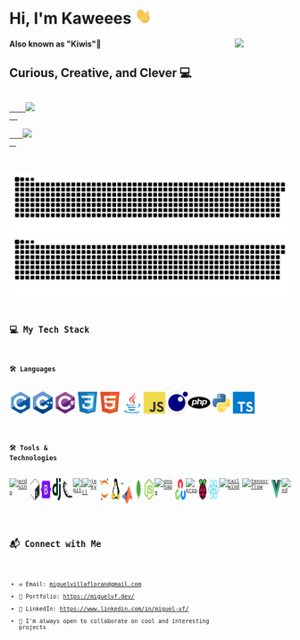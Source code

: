 # Hi, I'm Kaweees <img src="https://raw.githubusercontent.com/danBamikiya/danBamikiya/main/wave.gif" width="30">

[<img src="assets/img/Kaweees.png" align="right" width="100">](https://github.com/Kaweees)

#### Also known as "Kiwis"🥝

## Curious, Creative, and Clever 💻

<div style="display: flex; flex-wrap: wrap;">
  <code><a href="https://github.com/Kaweees" alt="Kaweees's GitHub Stats" style="margin: 5px;">
    <img height="160em" src="https://github-readme-stats.vercel.app/api?username=Kaweees&count_private=true&show_icons=true&border_color=fff&border_radius=5&bg_color=222222&title_color=fff&icon_color=2f96c0&text_color=D8C787" />
  </a>
  <code><a href="https://github.com/Kaweees" alt="Kaweees's GitHub Stats" style="margin: 5px;">
    <img height="160em" src="https://github-readme-stats.vercel.app/api/top-langs/?username=Kaweees&layout=compact&langs_count=10&border_color=fff&border_radius=5&bg_color=222222&title_color=fff&text_color=D8C787" />
  </a>
</div>

![Contribution Snake Light](https://raw.githubusercontent.com/Kaweees/Kaweees/output/github-snake-light.svg#gh-light-mode-only)
![Contribution Snake Dark](https://raw.githubusercontent.com/Kaweees/Kaweees/output/github-snake-dark.svg#gh-dark-mode-only)
## 💻 My Tech Stack

### 🛠️ Languages

<div style="display: flex;">
  <code><a href="https://www.cprogramming.com/" target="_blank"><img src="https://raw.githubusercontent.com/devicons/devicon/master/icons/c/c-original.svg" alt="c" width="40" height="40"/></a></code>
  <code><a href="https://www.w3schools.com/cpp/" target="_blank"><img src="https://raw.githubusercontent.com/devicons/devicon/master/icons/cplusplus/cplusplus-original.svg" alt="cplusplus" width="40" height="40"/></a></code>
  <code><a href="https://www.w3schools.com/cs/" target="_blank"><img src="https://raw.githubusercontent.com/devicons/devicon/master/icons/csharp/csharp-original.svg" alt="csharp" width="40" height="40"/></a></code>
  <code><a href="https://www.w3schools.com/css/" target="_blank"><img src="https://raw.githubusercontent.com/devicons/devicon/master/icons/css3/css3-original.svg" alt="css3" width="40" height="40"/></a></code>
  <code><a href="https://www.w3.org/html/" target="_blank"><img src="https://raw.githubusercontent.com/devicons/devicon/master/icons/html5/html5-original.svg" alt="html5" width="40" height="40"/></a></code>
  <code><a href="https://www.java.com" target="_blank"><img src="https://raw.githubusercontent.com/devicons/devicon/master/icons/java/java-original.svg" alt="java" width="40" height="40"/></a></code>
  <code><a href="https://developer.mozilla.org/en-US/docs/Web/JavaScript" target="_blank"><img src="https://raw.githubusercontent.com/devicons/devicon/master/icons/javascript/javascript-original.svg" alt="javascript" width="40" height="40"/></a></code>
  <code><a href="https://www.lua.org/" target="_blank"><img src="https://raw.githubusercontent.com/devicons/devicon/master/icons/lua/lua-original.svg" alt="lua" width="40" height="40"/></a></code>
  <code><a href="https://www.php.net" target="_blank"><img src="https://raw.githubusercontent.com/devicons/devicon/master/icons/php/php-plain.svg" alt="php" width="40" height="40"/></a></code>
  <code><a href="https://www.python.org" target="_blank"><img src="https://raw.githubusercontent.com/devicons/devicon/master/icons/python/python-original.svg" alt="python" width="40" height="40"/></a></code>
  <code><a href="https://www.typescriptlang.org/" target="_blank"><img src="https://raw.githubusercontent.com/devicons/devicon/master/icons/typescript/typescript-original.svg" alt="typescript" width="40" height="40"/></a></code>
</div>

### 🛠️ Tools & Technologies

<div style="display: flex;">
  <code><a href="https://www.arduino.cc/" target="_blank"><img src="https://cdn.worldvectorlogo.com/logos/arduino-1.svg" alt="arduino" width="40" height="40"/></a></code>
  <code><a href="https://www.gnu.org/software/bash/" target="_blank"><img src="https://raw.githubusercontent.com/devicons/devicon/master/icons/bash/bash-original.svg" alt="bash" width="40" height="40"/></a></code>
  <code><a href="https://getbootstrap.com" target="_blank"><img src="https://raw.githubusercontent.com/devicons/devicon/master/icons/bootstrap/bootstrap-original.svg" alt="bootstrap" width="40" height="40"/></a></code>
  <code><a href="https://www.djangoproject.com/" target="_blank"><img src="https://raw.githubusercontent.com/devicons/devicon/master/icons/django/django-plain.svg" alt="django" width="40" height="40"/></a></code>
  <code><a href="https://flask.palletsprojects.com/" target="_blank"><img src="https://raw.githubusercontent.com/devicons/devicon/master/icons/flask/flask-original.svg" alt="flask" width="40" height="40"/></a></code>
  <code><a href="https://git-scm.com/" target="_blank"><img src="https://www.vectorlogo.zone/logos/git-scm/git-scm-icon.svg" alt="git" width="40" height="40"/></a></code>
  <code><a href="https://jekyllrb.com/" target="_blank"><img src="https://www.vectorlogo.zone/logos/jekyllrb/jekyllrb-icon.svg" alt="jekyll" width="40" height="40"/></a></code>
  <code><a href="https://jupyter.org/" target="_blank"><img src="https://raw.githubusercontent.com/devicons/devicon/master/icons/jupyter/jupyter-original.svg" alt="jupyter notebook" width="40" height="40"/></a></code>
  <code><a href="https://www.linux.org/" target="_blank"><img src="https://raw.githubusercontent.com/devicons/devicon/master/icons/linux/linux-original.svg" alt="linux" width="40" height="40"/></a></code>
  <code><a href="https://www.mathworks.com/" target="_blank"> <img src="https://raw.githubusercontent.com/devicons/devicon/master/icons/matlab/matlab-original.svg" alt="matlab" width="40" height="40"/></a></code>
  <code><a href="https://www.mongodb.com/" target="_blank"><img src="https://raw.githubusercontent.com/devicons/devicon/master/icons/mongodb/mongodb-plain.svg" alt="mongodb" width="40" height="40"/></a></code>
  <code><a href="https://nodejs.org" target="_blank"><img src="https://raw.githubusercontent.com/devicons/devicon/master/icons/nodejs/nodejs-original.svg" alt="nodejs" width="40" height="40"/></a></code>
  <code><a href="https://www.onshape.com/" target="_blank"><img src="assets/img/onshape.png" alt="onshape" width="40" height="40"/></a></code>
  <code><a href="https://opencv.org/" target="_blank"><img src="https://raw.githubusercontent.com/devicons/devicon/master/icons/opencv/opencv-original.svg" alt="opencv" width="40" height="40"/></a></code>
  <code><a href="https://pros.cs.purdue.edu/" target="_blank"><img src="assets/img/VEX_PROS.png" alt="pros" width="40" height="40"/></a></code>
  <code><a href="https://www.raspberrypi.org/" target="_blank"><img src="https://raw.githubusercontent.com/devicons/devicon/master/icons/raspberrypi/raspberrypi-original.svg" alt="react" width="40" height="40"/></a></code>
  <code><a href="https://reactjs.org/" target="_blank"><img src="https://raw.githubusercontent.com/devicons/devicon/master/icons/react/react-original.svg" alt="react" width="40" height="40"/></a></code>
  <code><a href="https://tailwindcss.com/" target="_blank"><img src="https://www.vectorlogo.zone/logos/tailwindcss/tailwindcss-icon.svg" alt="tailwind" width="40" height="40"/></a></code>
  <code><a href="https://www.tensorflow.org" target="_blank"><img src="https://www.vectorlogo.zone/logos/tensorflow/tensorflow-icon.svg" alt="tensorflow" width="40" height="40"/></a></code>
  <code><a href="https://vuejs.org/" target="_blank"><img src="https://raw.githubusercontent.com/devicons/devicon/master/icons/vuejs/vuejs-original.svg" alt="vuejs" width="40" height="40"/></a></code>
  <code><a href="https://www.adobe.com/products/xd.html" target="_blank"><img src="https://cdn.worldvectorlogo.com/logos/adobe-xd.svg" alt="xd" width="40" height="40"/></a></code>
</div>

## 📬 Connect with Me
- ✉️ Email: miguelvillafloran@gmail.com
- 🎨 Portfolio: https://miguelvf.dev/
- 💼 LinkedIn: https://www.linkedin.com/in/miguel-vf/
- 🚀 I'm always open to collaborate on cool and interesting projects 


<!--
Useful Resources:
  - Flag List: https://emojipedia.org/flags/

**Kaweees/Kaweees** is a ✨ _special_ ✨ repository because its `README.md` (this file) appears on your GitHub profile. -->
